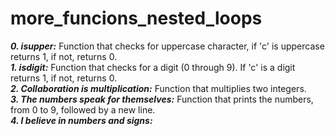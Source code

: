 # more_funcions_nested_loops
***0. isupper:***
  Function that checks for uppercase character, if 'c' is uppercase returns 1, if not, returns 0.
<br>
***1. isdigit:***
  Function that checks for a digit (0 through 9). If 'c' is a digit returns 1, if not, returns 0.
<br>
***2. Collaboration is multiplication:***
  Function that multiplies two integers.
<br>
***3. The numbers speak for themselves:***
  Function that prints the numbers, from 0 to 9, followed by a new line.
<br>
***4. I believe in numbers and signs:***
  

